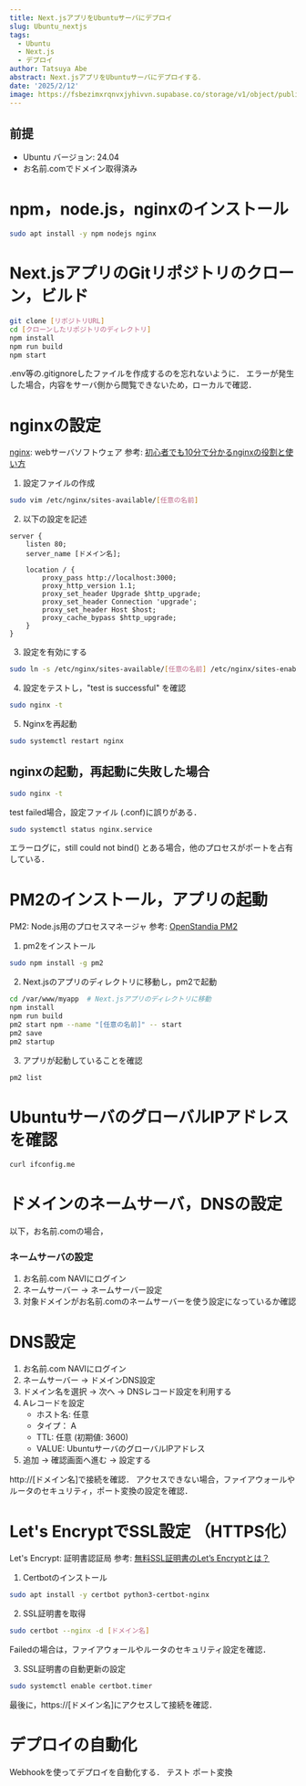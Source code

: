 ```yaml
---
title: Next.jsアプリをUbuntuサーバにデプロイ
slug: Ubuntu_nextjs
tags:
  - Ubuntu
  - Next.js
  - デプロイ
author: Tatsuya Abe
abstract: Next.jsアプリをUbuntuサーバにデプロイする．
date: '2025/2/12'
image: https://fsbezimxrqnvxjyhivvn.supabase.co/storage/v1/object/public/blogThumbnail//nextjs.svg
---
```


## 前提
- Ubuntu バージョン: 24.04
- お名前.comでドメイン取得済み

# npm，node.js，nginxのインストール
```bash
sudo apt install -y npm nodejs nginx
```

# Next.jsアプリのGitリポジトリのクローン，ビルド
```bash
git clone [リポジトリURL]
cd [クローンしたリポジトリのディレクトリ]
npm install
npm run build
npm start
```
.env等の.gitignoreしたファイルを作成するのを忘れないように．
エラーが発生した場合，内容をサーバ側から閲覧できないため，ローカルで確認．

# nginxの設定
[nginx](https://nginx.org/en/): webサーバソフトウェア
参考: [初心者でも10分で分かるnginxの役割と使い方](https://qiita.com/riita10069/items/5d36dfeb756e3b6c4978)
1. 設定ファイルの作成
```bash
sudo vim /etc/nginx/sites-available/[任意の名前]
```
2. 以下の設定を記述
```
server {
    listen 80;
    server_name [ドメイン名];

    location / {
        proxy_pass http://localhost:3000;
        proxy_http_version 1.1;
        proxy_set_header Upgrade $http_upgrade;
        proxy_set_header Connection 'upgrade';
        proxy_set_header Host $host;
        proxy_cache_bypass $http_upgrade;
    }
}
```
3. 設定を有効にする
```bash
sudo ln -s /etc/nginx/sites-available/[任意の名前] /etc/nginx/sites-enabled/
```
4. 設定をテストし，"test is successful" を確認
```bash
sudo nginx -t
```
5. Nginxを再起動
```bash
sudo systemctl restart nginx
```

## nginxの起動，再起動に失敗した場合
```bash
sudo nginx -t
```
test failed場合，設定ファイル (.conf)に誤りがある．

```bash
sudo systemctl status nginx.service
```
エラーログに，still could not bind() とある場合，他のプロセスがポートを占有している．


# PM2のインストール，アプリの起動
PM2: Node.js用のプロセスマネージャ
参考: [OpenStandia PM2](https://openstandia.jp/oss_info/pm2/)

1. pm2をインストール
```bash
sudo npm install -g pm2
```
2. Next.jsのアプリのディレクトリに移動し，pm2で起動
```bash
cd /var/www/myapp  # Next.jsアプリのディレクトリに移動
npm install
npm run build
pm2 start npm --name "[任意の名前]" -- start
pm2 save
pm2 startup
```
3. アプリが起動していることを確認
```bash
pm2 list
```

# UbuntuサーバのグローバルIPアドレスを確認
```bash
curl ifconfig.me
```
# ドメインのネームサーバ，DNSの設定
以下，お名前.comの場合，
### ネームサーバの設定
1. お名前.com NAVIにログイン
2. ネームサーバー -> ネームサーバー設定
3. 対象ドメインがお名前.comのネームサーバーを使う設定になっているか確認

# DNS設定

1. お名前.com NAVIにログイン
2. ネームサーバー -> ドメインDNS設定
3. ドメイン名を選択 -> 次へ -> DNSレコード設定を利用する
4. Aレコードを設定
   - ホスト名: 任意
   - タイプ： A
   - TTL: 任意 (初期値: 3600)
   - VALUE: UbuntuサーバのグローバルIPアドレス
5. 追加 -> 確認画面へ進む -> 設定する

http://[ドメイン名]で接続を確認．
アクセスできない場合，ファイアウォールやルータのセキュリティ，ポート変換の設定を確認．

# Let's EncryptでSSL設定 （HTTPS化）
Let's Encrypt: 証明書認証局
参考: [無料SSL証明書のLet’s Encryptとは？](https://ssl.sakura.ad.jp/column/letsencrypt/)

1. Certbotのインストール
```bash
sudo apt install -y certbot python3-certbot-nginx
```
2. SSL証明書を取得
```bash
sudo certbot --nginx -d [ドメイン名]
```
Failedの場合は，ファイアウォールやルータのセキュリティ設定を確認．

3. SSL証明書の自動更新の設定
```bash
sudo systemctl enable certbot.timer
```

最後に，https://[ドメイン名]にアクセスして接続を確認．

# デプロイの自動化
Webhookを使ってデプロイを自動化する．
テスト
ポート変換